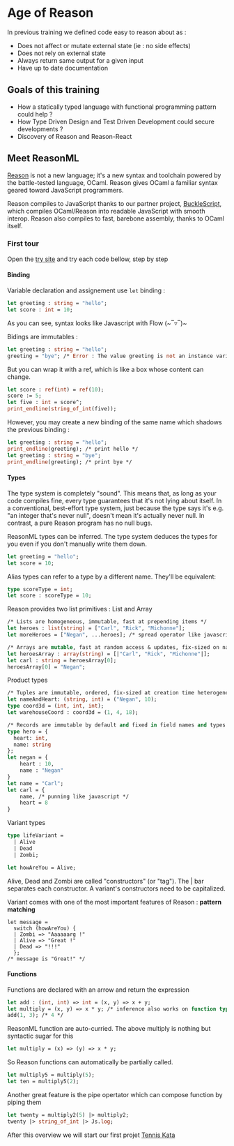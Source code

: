 # Age of Reason

In previous training we defined code easy to reason about as :

* Does not affect or mutate external state (ie : no side effects)
* Does not rely on external state
* Always return same output for a given input
* Have up to date documentation

## Goals of this training

* How a statically typed language with functional programming pattern could help ?
* How Type Driven Design and Test Driven Development could secure developments ?
* Discovery of Reason and Reason-React

## Meet ReasonML

[Reason](https://reasonml.github.io/) is not a new language; it's a new syntax and toolchain powered by the battle-tested language, OCaml. Reason gives OCaml a familiar syntax geared toward JavaScript programmers.

Reason compiles to JavaScript thanks to our partner project, [BuckleScript](https://bucklescript.github.io), which compiles OCaml/Reason into readable JavaScript with smooth interop. Reason also compiles to fast, barebone assembly, thanks to OCaml itself.

### First tour

Open the [try site](https://reasonml.github.io/en/try.html?reason=Q) and try each code bellow, step by step

#### Binding

Variable declaration and assignement use `let` binding :

```OCaml
let greeting : string = "hello";
let score : int = 10;
```

As you can see, syntax looks like Javascript with Flow (~‾▿‾)~

Bidings are immutables :

```OCaml
let greeting : string = "hello";
greeting = "bye"; /* Error : The value greeting is not an instance variable */
```

But you can wrap it with a ref, which is like a box whose content can change.

```OCaml
let score : ref(int) = ref(10);
score := 5;
let five : int = score^;
print_endline(string_of_int(five));
```

However, you may create a new binding of the same name which shadows the previous binding :

```OCaml
let greeting : string = "hello";
print_endline(greeting); /* print hello */
let greeting : string = "bye";
print_endline(greeting); /* print bye */
```

#### Types

The type system is completely "sound". This means that, as long as your code compiles fine, every type guarantees that it's not lying about itself. In a conventional, best-effort type system, just because the type says it's e.g. "an integer that's never null", doesn't mean it's actually never null. In contrast, a pure Reason program has no null bugs.

ReasonML types can be inferred. The type system deduces the types for you even if you don't manually write them down.

```OCaml
let greeting = "hello";
let score = 10;
```

Alias types can refer to a type by a different name. They'll be equivalent:

```OCaml
type scoreType = int;
let score : scoreType = 10;
```

Reason provides two list primitives : List and Array

```OCaml
/* Lists are homogeneous, immutable, fast at prepending items */
let heroes : list(string) = ["Carl", "Rick", "Michonne"];
let moreHeroes = ["Negan", ...heroes]; /* spread operator like javascript */

/* Arrays are mutable, fast at random access & updates, fix-sized on native (flexibly sized on JavaScript) */
let heroesArray : array(string) = [|"Carl", "Rick", "Michonne"|];
let carl : string = heroesArray[0];
heroesArray[0] = "Negan";
```

Product types

```OCaml
/* Tuples are immutable, ordered, fix-sized at creation time heterogeneous */
let nameAndHeart: (string, int) = ("Negan", 10);
type coord3d = (int, int, int);
let warehouseCoord : coord3d = (1, 4, 18);

/* Records are immutable by default and fixed in field names and types */
type hero = {
  heart: int,
  name: string
};
let negan = {
    heart : 10,
    name : "Negan"
}
let name = "Carl";
let carl = {
    name, /* punning like javascript */
    heart = 8
}
```

Variant types

```OCaml
type lifeVariant =
  | Alive
  | Dead
  | Zombi;

let howAreYou = Alive;
```

Alive, Dead and Zombi are called "constructors" (or "tag"). The | bar separates each constructor. A variant's constructors need to be capitalized.

Variant comes with one of the most important features of Reason : **pattern matching**

```ReasonML
let message =
  switch (howAreYou) {
  | Zombi => "Aaaaaarg !"
  | Alive => "Great !"
  | Dead => "!!!"
  };
/* message is "Great!" */
```

#### Functions

Functions are declared with an arrow and return the expression

```OCaml
let add : (int, int) => int = (x, y) => x + y;
let multiply = (x, y) => x * y; /* inference also works on function type */
add(1, 3); /* 4 */
```

ReasonML function are auto-curried. The above multiply is nothing but syntactic sugar for this

```OCaml
let multiply = (x) => (y) => x * y;
```

So Reason functions can automatically be partially called.

```OCaml
let multiply5 = multiply(5);
let ten = multiply5(2);
```

Another great feature is the pipe opertator which can compose function by piping them

```OCaml
let twenty = multiply2(5) |> multiply2;
twenty |> string_of_int |> Js.log;
```

After this overview we will start our first projet [Tennis Kata](./TENNIS.md)
